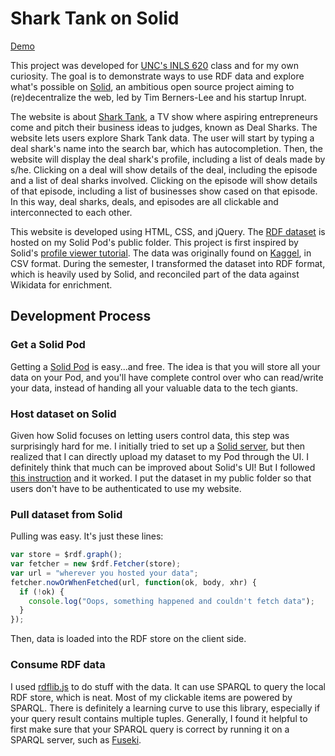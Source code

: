 # Shark Tank on Solid
[Demo](https://wanyichen.github.io/SolidShark/)

This project was developed for [UNC's INLS 620](https://aeshin.org/teaching/inls-620/2018/fa/) class and for my own curiosity. The goal is to demonstrate ways to use RDF data and explore what's possible on [Solid](https://solid.inrupt.com/), an ambitious open source project aiming to (re)decentralize the web, led by Tim Berners-Lee and his startup Inrupt. 

The website is about [Shark Tank](https://en.wikipedia.org/wiki/Shark_Tank), a TV show where aspiring entrepreneurs come and pitch their business ideas to judges, known as Deal Sharks. The website lets users explore Shark Tank data. The user will start by typing a deal shark's name into the search bar, which has autocompletion. Then, the website will display the deal shark's profile, including a list of deals made by s/he. Clicking on a deal will show details of the deal, including the episode and a list of deal sharks involved. Clicking on the episode will show details of that episode, including a list of businesses show cased on that episode. In this way, deal sharks, deals, and episodes are all clickable and interconnected to each other.

This website is developed using HTML, CSS, and jQuery. The [RDF dataset](https://wanyi.solid.community/public/shark.ttl) is hosted on my Solid Pod's public folder. This project is first inspired by Solid's [profile viewer tutorial](https://solid.inrupt.com/docs/app-on-your-lunch-break). The data was originally found on [Kaggel](https://www.kaggle.com/neiljs/all-shark-tank-us-pitches-deals/home), in CSV format. During the semester, I transformed the dataset into RDF format, which is heavily used by Solid, and reconciled part of the data against Wikidata for enrichment.

## Development Process
### Get a Solid Pod
Getting a [Solid Pod](https://solid.inrupt.com/get-a-solid-pod) is easy...and free. The idea is that you will store all your data on your Pod, and you'll have complete control over who can read/write your data, instead of handing all your valuable data to the tech giants.
### Host dataset on Solid
Given how Solid focuses on letting users control data, this step was surprisingly hard for me. I initially tried to set up a [Solid server](https://solid.inrupt.com/docs/installing-running-nss), but then realized that I can directly upload my dataset to my Pod through the UI. I definitely think that much can be improved about Solid's UI! But I followed [this instruction](https://github.com/solid/userguide) and it worked. I put the dataset in my public folder so that users don't have to be authenticated to use my website.
### Pull dataset from Solid
Pulling was easy. It's just these lines:
```javascript
var store = $rdf.graph();
var fetcher = new $rdf.Fetcher(store);
var url = "wherever you hosted your data";
fetcher.nowOrWhenFetched(url, function(ok, body, xhr) {
  if (!ok) {
    console.log("Oops, something happened and couldn't fetch data");
  }
});
```
Then, data is loaded into the RDF store on the client side.
### Consume RDF data
I used [rdflib.js](https://github.com/linkeddata/rdflib.js/) to do stuff with the data. It can use SPARQL to query the local RDF store, which is neat. Most of my clickable items are powered by SPARQL. There is definitely a learning curve to use this library, especially if your query result contains multiple tuples. Generally, I found it helpful to first make sure that your SPARQL query is correct by running it on a SPARQL server, such as [Fuseki](https://jena.apache.org/documentation/serving_data/).
